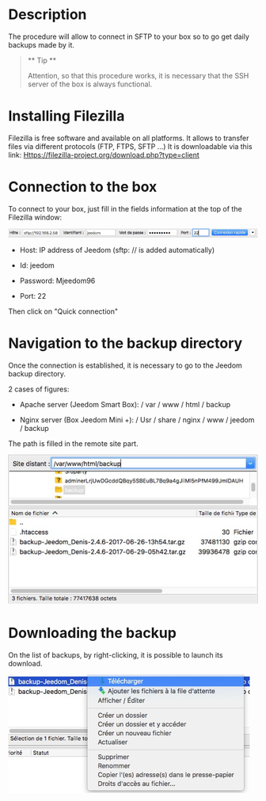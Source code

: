Description
===========

The procedure will allow to connect in SFTP to your box so
to go get daily backups made by it.

> ** Tip **
>
> Attention, so that this procedure works, it is necessary that
> the SSH server of the box is always functional.

Installing Filezilla
=========================

Filezilla is free software and available on all
platforms. It allows to transfer files via different
protocols (FTP, FTPS, SFTP ...) It is downloadable via this link:
<Https://filezilla-project.org/download.php?type=client>

Connection to the box
==================

To connect to your box, just fill in the fields
information at the top of the Filezilla window:

![restore filezilla01](../images/restore-filezilla01.jpg)

-   Host: IP address of Jeedom (sftp: // is added automatically)

-   Id: jeedom

-   Password: Mjeedom96

-   Port: 22

Then click on "Quick connection"

Navigation to the backup directory
===========================================

Once the connection is established, it is necessary to go to the
Jeedom backup directory.

2 cases of figures:

-   Apache server (Jeedom Smart Box): / var / www / html / backup

-   Nginx server (Box Jeedom Mini +):
    / Usr / share / nginx / www / jeedom / backup

The path is filled in the remote site part.

![restore filezilla02](../images/restore-filezilla02.jpg)

Downloading the backup
===============================

On the list of backups, by right-clicking, it is possible
to launch its download.

![restore filezilla03](../images/restore-filezilla03.jpg)
